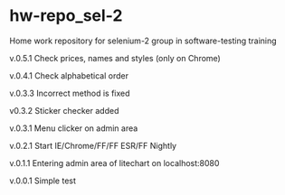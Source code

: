 # hw-repo_sel-2
Home work repository for selenium-2 group in software-testing training

v.0.5.1
  Check prices, names and styles (only on Chrome)

v.0.4.1
  Check alphabetical order

v.0.3.3
  Incorrect method is fixed

v0.3.2
  Sticker checker added

v.0.3.1
 Menu clicker on admin area

v.0.2.1
 Start IE/Chrome/FF/FF ESR/FF Nightly

v.0.1.1
 Entering admin area of litechart on localhost:8080

v.0.0.1
 Simple test

